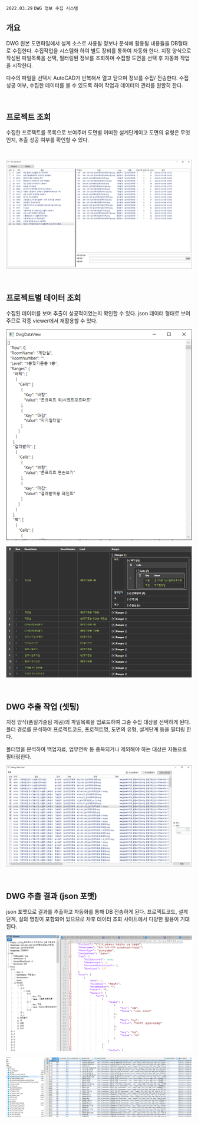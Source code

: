 `2022.03.29`
`DWG 정보 수집 시스템`

## 개요
DWG 원본 도면파일에서 설계 소스로 사용될 정보나 분석에 활용될 내용들을 DB형태로 수집한다. 수집작업을 시스템화 하여 별도 장비를 통하여 자동화 한다. 지정 양식으로 작성된 파일목록을 선택, 필터링된 정보를 조회하며 수집할 도면을 선택 후 자동화 작업을 시작한다.

다수의 파일을 선택시 AutoCAD가 반복해서 열고 닫으며 정보를 수집/ 전송한다. 수집 성공 여부, 수집한 데이터를 볼 수 있도록 하여 작업과 데이터의 관리를 원할히 한다.

<br>

## 프로젝트 조회
수집한 프로젝트를 목록으로 보여주며 도면별 어떠한 설계단계이고 도면의 유형은 무엇인지, 추출 성공 여부를 확인할 수 있다.

<br>

![](images/20220329-093614.png) 

<br>

## 프로젝트별 데이터 조회
수집된 데이터를 보며 추출이 성공적이었는지 확인할 수 있다. json 데이터 형태로 보여주므로 각종 viewer에서 재활용할 수 있다.

![](images/20220329-093630.png)

![](images/20220329-093749.png)

<br>

## DWG 추출 작업 (셋팅)
지정 양식(품질기술팀 제공)의 파일목록을 업로드하여 그중 수집 대상을 선택하게 된다. 폴더 경로를 분석하여 프로젝트코드, 프로젝트명, 도면의 유형, 설계단계 등을 필터링 한다. 

폴더명을 분석하여 백업자료, 업무연락 등 중복되거나 제외해야 하는 대상은 자동으로 필터링한다. 

![](images/20220329-093926.png)

<br>

## DWG 추출 결과 (json 포맷)
json 포맷으로 결과를 추출하고 자동화를 통해 DB 전송하게 된다. 프로젝트코드, 설계단계, 실의 명칭이 포함되어 있으므로 차후 데이터 조회 사이트에서 다양한 활용이 기대된다.

![](images/20220329-095017.png)

![](images/20220329-095132.png)
